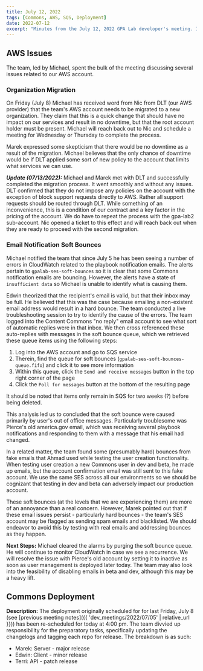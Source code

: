 ```yaml
---
title: July 12, 2022
tags: [Commons, AWS, SQS, Deployment]
date: 2022-07-12
excerpt: "Minutes from the July 12, 2022 GPA Lab developer's meeting. In which we find out that Pierce broke all the emails."
---
```


## AWS Issues

The team, led by Michael, spent the bulk of the meeting discussing several issues related to our AWS account.

### Organization Migration

On Friday (July 8) Michael has received word from Nic from DLT (our AWS provider) that the team's AWS account needs to be migrated to a new organization. They claim that this is a quick change that should have no impact on our services and result in no downtime, but that the root account holder must be present. Michael will reach back out to Nic and schedule a meeting for Wednesday or Thursday to complete the process.

Marek expressed some skepticism that there would be no downtime as a result of the migration. Michael believes that the only chance of downtime would be if DLT applied some sort of new policy to the account that limits what services we can use.

**_Update (07/13/2022):_** Michael and Marek met with DLT and successfully completed the migration process. It went smoothly and without any issues. DLT confirmed that they do not impose any policies on the account with the exception of block support requests directly to AWS. Rather all support requests should be routed through DLT. While something of an inconvenience, this is a condition of our contract and a key factor in the pricing of the account. We do have to repeat the process with the gpa-lab2 sub-account. Nic opened a ticket to this effect and will reach back out when they are ready to proceed with the second migration.

### Email Notification Soft Bounces

Michael notified the team that since July 5 he has been seeing a number of errors in CloudWatch related to the playbook notification emails. The alerts pertain to `gpalab-ses-soft-bounces` so it is clear that some Commons notification emails are bouncing. However, the alerts have a state of `insufficient data` so Michael is unable to identify what is causing them.

Edwin theorized that the recipient's email is valid, but that their inbox may be full. He believed that this was the case because emailing a non-existent email address would result in a hard bounce. The team conducted a live troubleshooting session to try to identify the cause of the errors. The team logged into the Content Commons "no reply" email account to see what sort of automatic replies were in that inbox. We then cross referenced these auto-replies with messages in the soft bounce queue, which we retrieved these queue items using the following steps:

1. Log into the AWS account and go to SQS service
1. Therein, find the queue for soft bounces (`gpalab-ses-soft-bounces-queue.fifo`) and click it to see more information
1. Within this queue, click the `Send and receive messages` button in the top right corner of the page
1. Click the `Poll for messages` button at the bottom of the resulting page

It should be noted that items only remain in SQS for two weeks (?) before being deleted.

This analysis led us to concluded that the soft bounce were caused primarily by user's out of office messages. Particularly troublesome was Pierce's old america.gov email, which was receiving several playbook notifications and responding to them with a message that his email had changed.

In a related matter, the team found some (presumably hard) bounces from fake emails that Ahmad used while testing the user creation functionality. When testing user creation a new Commons user in dev and beta, he made up emails, but the account confirmation email was still sent to this fake account. We use the same SES across all our environments so we should be cognizant that testing in dev and beta can adversely impact our production account.

These soft bounces (at the levels that we are experiencing them) are more of an annoyance than a real concern. However, Marek pointed out that if these email issues persist - particularly hard bounces - the team's SES account may be flagged as sending spam emails and blacklisted. We should endeavor to avoid this by testing with real emails and addressing bounces as they happen.

**Next Steps:** Michael cleared the alarms by purging the soft bounce queue. He will continue to monitor CloudWatch in case we see a recurrence. We will resolve the issue with Pierce's old account by setting it to inactive as soon as user management is deployed later today. The team may also look into the feasibility of disabling emails in beta and dev, although this may be a heavy lift.

## Commons Deployment

**Description:** The deployment originally scheduled for for last Friday, July 8 (see [previous meeting notes]({{ 'dev_meetings/2022/07/05' | relative_url }})) has been re-scheduled for today at 4:00 pm. The team divvied up responsibility for the preparatory tasks, specifically updating the changelogs and tagging each repo for release. The breakdown is as such:

- Marek: Server - major release
- Edwin: Client - minor release
- Terri: API - patch release
